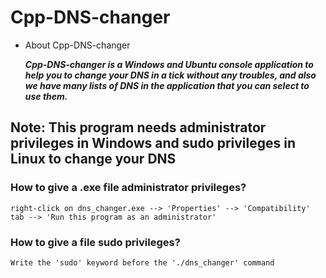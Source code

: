 # Cpp-DNS-changer

* About Cpp-DNS-changer

    ***Cpp-DNS-changer is a Windows and Ubuntu console application to help you to change your DNS in a tick without any troubles, and also we have many lists of DNS in the application that you can select to use them.***

## Note: This program needs administrator privileges in Windows and sudo privileges in Linux to change your DNS

### How to give a .exe file administrator privileges?

    right-click on dns_changer.exe --> 'Properties' --> 'Compatibility' tab --> 'Run this program as an administrator'

### How to give a file sudo privileges?
    Write the 'sudo' keyword before the './dns_changer' command
